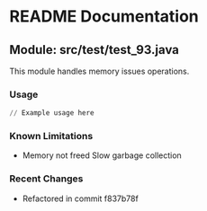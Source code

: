 # README Documentation

## Module: src/test/test_93.java

This module handles memory issues operations.

### Usage

```python
// Example usage here
```

### Known Limitations

- Memory not freed Slow garbage collection

### Recent Changes

- Refactored in commit f837b78f
